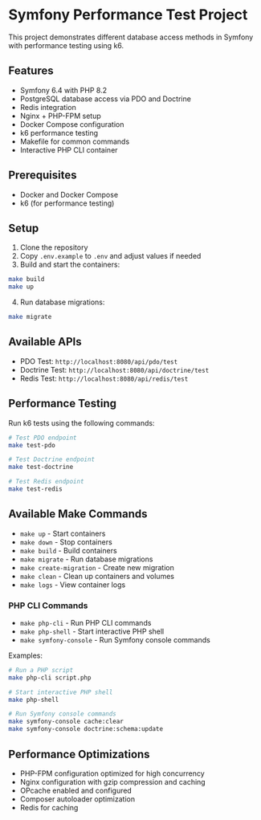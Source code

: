 # Symfony Performance Test Project

This project demonstrates different database access methods in Symfony with performance testing using k6.

## Features

- Symfony 6.4 with PHP 8.2
- PostgreSQL database access via PDO and Doctrine
- Redis integration
- Nginx + PHP-FPM setup
- Docker Compose configuration
- k6 performance testing
- Makefile for common commands
- Interactive PHP CLI container

## Prerequisites

- Docker and Docker Compose
- k6 (for performance testing)

## Setup

1. Clone the repository
2. Copy `.env.example` to `.env` and adjust values if needed
3. Build and start the containers:
```bash
make build
make up
```

4. Run database migrations:
```bash
make migrate
```

## Available APIs

- PDO Test: `http://localhost:8080/api/pdo/test`
- Doctrine Test: `http://localhost:8080/api/doctrine/test`
- Redis Test: `http://localhost:8080/api/redis/test`

## Performance Testing

Run k6 tests using the following commands:

```bash
# Test PDO endpoint
make test-pdo

# Test Doctrine endpoint
make test-doctrine

# Test Redis endpoint
make test-redis
```

## Available Make Commands

- `make up` - Start containers
- `make down` - Stop containers
- `make build` - Build containers
- `make migrate` - Run database migrations
- `make create-migration` - Create new migration
- `make clean` - Clean up containers and volumes
- `make logs` - View container logs

### PHP CLI Commands

- `make php-cli` - Run PHP CLI commands
- `make php-shell` - Start interactive PHP shell
- `make symfony-console` - Run Symfony console commands

Examples:
```bash
# Run a PHP script
make php-cli script.php

# Start interactive PHP shell
make php-shell

# Run Symfony console commands
make symfony-console cache:clear
make symfony-console doctrine:schema:update
```

## Performance Optimizations

- PHP-FPM configuration optimized for high concurrency
- Nginx configuration with gzip compression and caching
- OPcache enabled and configured
- Composer autoloader optimization
- Redis for caching 